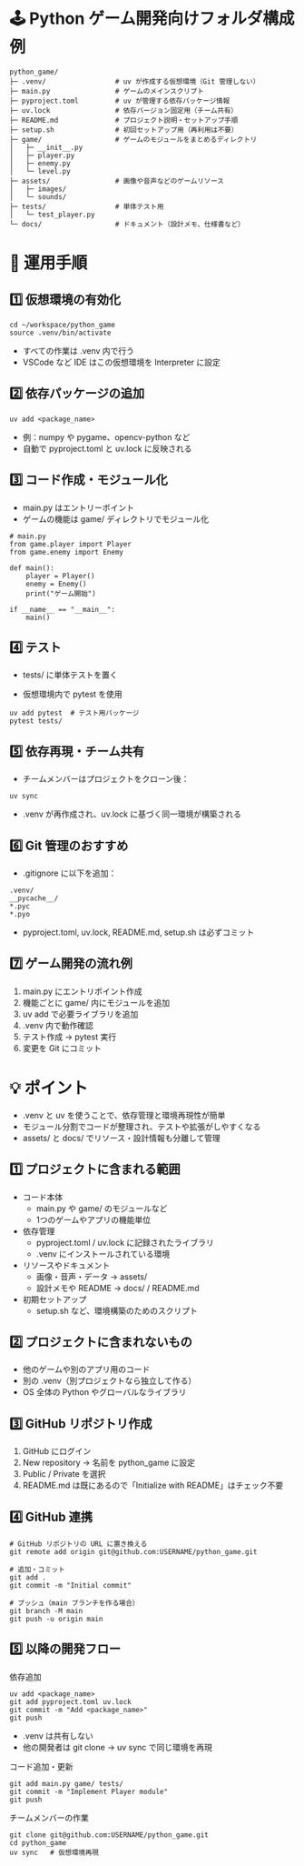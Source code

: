 # 🕹 Python ゲーム開発向けフォルダ構成例

```
python_game/
├─ .venv/                 # uv が作成する仮想環境（Git 管理しない）
├─ main.py                # ゲームのメインスクリプト
├─ pyproject.toml         # uv が管理する依存パッケージ情報
├─ uv.lock                # 依存バージョン固定用（チーム共有）
├─ README.md              # プロジェクト説明・セットアップ手順
├─ setup.sh               # 初回セットアップ用（再利用は不要）
├─ game/                  # ゲームのモジュールをまとめるディレクトリ
│   ├─ __init__.py
│   ├─ player.py
│   ├─ enemy.py
│   └─ level.py
├─ assets/                # 画像や音声などのゲームリソース
│   ├─ images/
│   └─ sounds/
├─ tests/                 # 単体テスト用
│   └─ test_player.py
└─ docs/                  # ドキュメント（設計メモ、仕様書など）
```

# 📌 運用手順
## 1️⃣ 仮想環境の有効化
```
cd ~/workspace/python_game
source .venv/bin/activate
```

- すべての作業は .venv 内で行う
- VSCode など IDE はこの仮想環境を Interpreter に設定

## 2️⃣ 依存パッケージの追加
```
uv add <package_name>
```

- 例：numpy や pygame、opencv-python など
- 自動で pyproject.toml と uv.lock に反映される

## 3️⃣ コード作成・モジュール化

- main.py はエントリーポイント
- ゲームの機能は game/ ディレクトリでモジュール化
```
# main.py
from game.player import Player
from game.enemy import Enemy

def main():
    player = Player()
    enemy = Enemy()
    print("ゲーム開始")
    
if __name__ == "__main__":
    main()
```

## 4️⃣ テスト
- tests/ に単体テストを置く

- 仮想環境内で pytest を使用
```
uv add pytest  # テスト用パッケージ
pytest tests/
```

## 5️⃣ 依存再現・チーム共有

- チームメンバーはプロジェクトをクローン後：
```
uv sync
```

- .venv が再作成され、uv.lock に基づく同一環境が構築される

## 6️⃣ Git 管理のおすすめ

- .gitignore に以下を追加：

```
.venv/
__pycache__/
*.pyc
*.pyo
```

- pyproject.toml, uv.lock, README.md, setup.sh は必ずコミット

## 7️⃣ ゲーム開発の流れ例
1. main.py にエントリポイント作成
2. 機能ごとに game/ 内にモジュールを追加
3. uv add <package> で必要ライブラリを追加
4. .venv 内で動作確認
5. テスト作成 → pytest 実行
6. 変更を Git にコミット


# 💡 ポイント
- .venv と uv を使うことで、依存管理と環境再現性が簡単
- モジュール分割でコードが整理され、テストや拡張がしやすくなる
- assets/ と docs/ でリソース・設計情報も分離して管理


## 1️⃣ プロジェクトに含まれる範囲

- コード本体
  - main.py や game/ のモジュールなど
  - 1つのゲームやアプリの機能単位
- 依存管理
  - pyproject.toml / uv.lock に記録されたライブラリ
  - .venv にインストールされている環境
- リソースやドキュメント
  - 画像・音声・データ → assets/
  - 設計メモや README → docs/ / README.md
- 初期セットアップ
  - setup.sh など、環境構築のためのスクリプト 

## 2️⃣ プロジェクトに含まれないもの
- 他のゲームや別のアプリ用のコード
- 別の .venv（別プロジェクトなら独立して作る）
- OS 全体の Python やグローバルなライブラリ

## 3️⃣ GitHub リポジトリ作成
1. GitHub にログイン
2. New repository → 名前を python_game に設定
3. Public / Private を選択
4. README.md は既にあるので「Initialize with README」はチェック不要

## 4️⃣ GitHub 連携
```
# GitHub リポジトリの URL に置き換える
git remote add origin git@github.com:USERNAME/python_game.git

# 追加・コミット
git add .
git commit -m "Initial commit"

# プッシュ（main ブランチを作る場合）
git branch -M main
git push -u origin main
```

## 5️⃣ 以降の開発フロー
依存追加
```
uv add <package_name>
git add pyproject.toml uv.lock
git commit -m "Add <package_name>"
git push
```

- .venv は共有しない
- 他の開発者は git clone → uv sync で同じ環境を再現

コード追加・更新
```
git add main.py game/ tests/
git commit -m "Implement Player module"
git push
```

チームメンバーの作業
```
git clone git@github.com:USERNAME/python_game.git
cd python_game
uv sync   # 仮想環境再現
```

